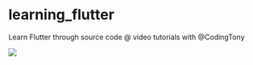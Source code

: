 # learning_flutter
Learn Flutter through source code @ video tutorials with @CodingTony

<image src="images/learn_flutter" />
